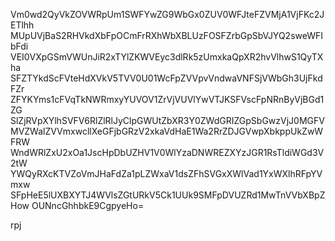 Vm0wd2QyVkZOVWRpUm1SWFYwZG9WbGx0ZUV0WFJteFZVMjA1VjFKc2JETlhh
MUpUVjBaS2RHVkdXbFpOCmFrRXhWbXBLUzFOSFZrbGpSbVJYQ2sweWFIbFdi
VEI0VXpGSmVWUnJiR2xTYlZKWVEyc3dlRk5zUmxkaQpXR2hvVlhwS1QyTXha
SFZTYkdScFVteHdXVkV5TVV0U01WcFpZVVpvVndwaVNFSjVWbGh3UjFkdFZr
ZFYKYms1cFVqTkNWRmxyYUVOV1ZrVjVUVlYwVTJKSFVscFpNRnByVjBGd1ZG
SlZjRVpXYlhSVFV6RlZlRlJyClpGWUtZbXR3Y0ZWdGRIZGpSbGwzVjJ0MGFV
MVZWalZVVmxwcllXeGFjbGRzV2xkaVdHaE1Wa2RrZDJGVwpXbkppUkZwWFRW
WndWRlZxU2xOa1JscHpDbUZHV1V0WlYzaDNWREZXYzJGR1RsTldiWGd3V2tW
YWQyRXcKTVZoVmJHaFdZa1pLZWxaV1dsZFhSVGxXWlVad1YxWXlhRFpYVmxw
SFpHeE5lUXBXYTJ4WVlsZGtURkV5Ck1UUk9SMFpDVUZRd1MwTnVVbXBpZHow
OUNncGhhbkE9CgpyeHo=

rpj